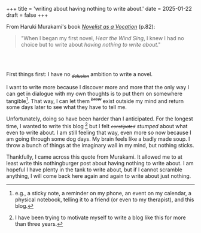 +++
title = 'writing about having nothing to write about.'
date = 2025-01-22
draft = false
+++

From Haruki Murakami's book [*Novelist as a Vocation*](https://www.penguinrandomhouse.com/books/547926/novelist-as-a-vocation-by-haruki-murakami/) (p.82):

> "When I began my first novel, *Hear the Wind Sing*, I knew I had no choice but to write about *having nothing to write about*."

<br>
<br>

First things first: I have no <sub>*~~delusion~~*</sub> ambition  to write a novel. 

I want to write more because I discover more and more that the only way I can get in dialogue with my own thoughts is to put them on somewhere tangible[^1]. That way, I can let them <sup>*~~brew~~*</sup> exist outside my mind and return some days later to see what they have to tell me.  

Unfortunately, doing so have been harder than I anticipated. For the longest time, I wanted to write this blog [^2] but I felt <small>*~~constipated~~*</small> *stumped* about what even to write about. I am still feeling that way, even more so now because I am going through some dog days. My brain feels like a badly made soup. I throw a bunch of things at the imaginary wall in my mind, but nothing sticks. 

Thankfully, I came across this quote from Murakami. It allowed me to at least write this nothingburger post about having nothing to write about. I am hopeful I have plenty in the tank to write about, but if I cannot scramble anything, I will come back here again and again to write about just nothing.



[^1]: e.g., a sticky note,  a reminder on my phone, an event on my calendar, a physical notebook, telling it to a friend (or even to my therapist), and this blog.

[^2]: I have been trying to motivate myself to write a blog like this for more than three years.
